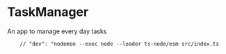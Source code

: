 # TaskManager
An app to manage every day tasks





		// "dev": "nodemon --exec node --loader ts-node/esm src/index.ts